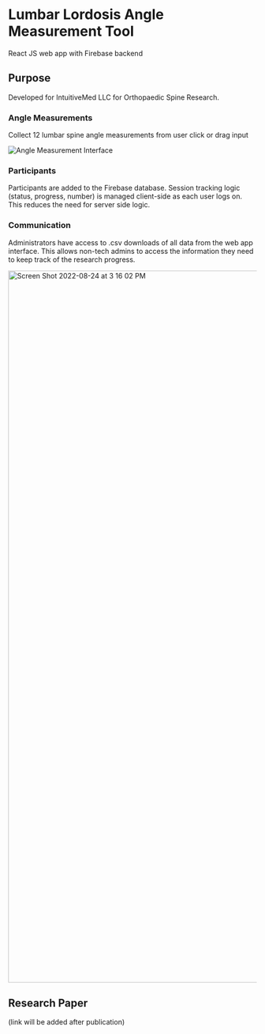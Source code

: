 # Lumbar Lordosis Angle Measurement Tool

React JS web app with Firebase backend

## Purpose

Developed for IntuitiveMed LLC for Orthopaedic Spine Research.

### Angle Measurements

Collect 12 lumbar spine angle measurements  from user click or drag input

![Angle Measurement Interface](https://user-images.githubusercontent.com/71263658/186503169-d1a38230-2752-4a92-afe0-bb16884005e1.gif)

### Participants

Participants are added to the Firebase database. Session tracking logic (status, progress, number) is managed client-side as each user logs on. This reduces the need for server side logic.

### Communication

Administrators have access to .csv downloads of all data from the web app interface. This allows non-tech admins to access the information they need to keep track of the research progress.

<img width="1440" alt="Screen Shot 2022-08-24 at 3 16 02 PM" src="https://user-images.githubusercontent.com/71263658/186504424-94493a2b-866f-46ca-b0ed-66410ad2ed4e.png">

## Research Paper

(link will be added after publication)
